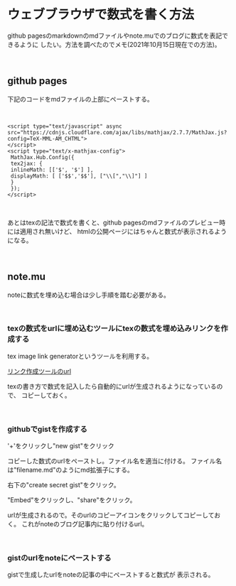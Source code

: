 # ウェブブラウザで数式を書く方法

github pagesのmarkdownのmdファイルやnote.muでのブログに数式を表記できるように
したい。方法を調べたのでメモ(2021年10月15日現在での方法)。

<br />

## github pages

下記のコードをmdファイルの上部にペーストする。

<br />

```
<script type="text/javascript" async src="https://cdnjs.cloudflare.com/ajax/libs/mathjax/2.7.7/MathJax.js?config=TeX-MML-AM_CHTML">
</script>
<script type="text/x-mathjax-config">
 MathJax.Hub.Config({
 tex2jax: {
 inlineMath: [['$', '$'] ],
 displayMath: [ ['$$','$$'], ["\\[","\\]"] ]
 }
 });
</script>
```

<br />

あとはtexの記法で数式を書くと、github pagesのmdファイルのプレビュー時には適用され無いけど、
htmlの公開ページにはちゃんと数式が表示されるようになる。

<br />

## note.mu

noteに数式を埋め込む場合は少し手順を踏む必要がある。

<br />

### texの数式をurlに埋め込むツールにtexの数式を埋め込みリンクを作成する

tex image link generatorというツールを利用する。

[リンク作成ツールのurl](https://tex-image-link-generator.herokuapp.com/)

texの書き方で数式を記入したら自動的にurlが生成されるようになっているので、
コピーしておく。

<br />

### githubでgistを作成する

'+'をクリックし"new gist"をクリック

コピーした数式のurlをペーストし。ファイル名を適当に付ける。
ファイル名は"filename.md"のようにmd拡張子にする。

右下の"create secret gist"をクリック。

"Embed"をクリックし、"share"をクリック。

urlが生成されるので。そのurlのコピーアイコンをクリックしてコピーしておく。
これがnoteのブログ記事内に貼り付けるurl。

<br />

### gistのurlをnoteにペーストする

gistで生成したurlをnoteの記事の中にペーストすると数式が
表示される。









